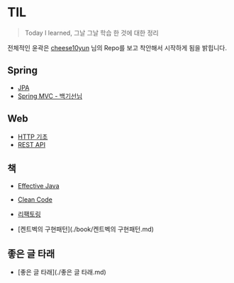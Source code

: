 

# TIL

> Today I learned, 그날 그날 학습 한 것에 대한 정리

전체적인 윤곽은 [cheese10yun](<https://github.com/cheese10yun/>) 님의 Repo를 보고 착안해서 시작하게 됨을 밝힙니다.

## Spring

- [JPA](./spring/jpa.md)
- [Spring MVC - 백기선님](./spring/spring-mvc-inflearn.md)

  

## Web

- [HTTP 기초](./web/http.md)
- [REST API](./web/rest-api.md)

## 책

- [Effective Java](./book/effective-java.md)

- [Clean Code](./book/clean-code.md)

- [리팩토링](./book/리팩토링.md)

- [켄트벡의 구현패턴](./book/켄트벡의 구현패턴.md)


## 좋은 글 타래

- [좋은 글 타래](./좋은 글 타래.md)



